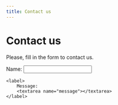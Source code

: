 ```yaml
---
title: Contact us
---
```


# Contact us

Please, fill in the form to contact us.

<form class="form" action="">
    <label>
        Name:
        <input name="name" type="text"/>
    </label>
    
    <label>
        Message:
        <textarea name="message"></textarea>
    </label>
</form>